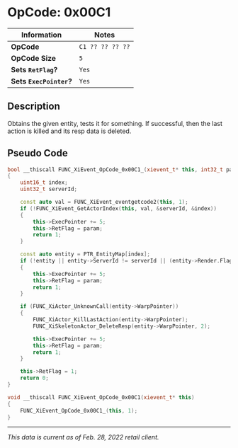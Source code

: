 # OpCode: 0x00C1

| Information               | Notes |
|---                        |---    |
| **OpCode**                | `C1 ?? ?? ?? ??` |
| **OpCode Size**           | `5`   |
| **Sets `RetFlag`?**       | `Yes` |
| **Sets `ExecPointer`?**   | `Yes` |

## Description

Obtains the given entity, tests it for something. If successful, then the last action is killed and its resp data is deleted.

## Pseudo Code

```cpp
bool __thiscall FUNC_XiEvent_OpCode_0x00C1_(xievent_t* this, int32_t param)
{
    uint16_t index;
    uint32_t serverId;

    const auto val = FUNC_XiEvent_eventgetcode2(this, 1);
    if (!FUNC_XiEvent_GetActorIndex(this, val, &serverId, &index))
    {
        this->ExecPointer += 5;
        this->RetFlag = param;
        return 1;
    }

    const auto entity = PTR_EntityMap[index];
    if (!entity || entity->ServerId != serverId || (entity->Render.Flags0 & 0x200) == 0 || (entity->Render.Flags0 & 0x80) == 0)
    {
        this->ExecPointer += 5;
        this->RetFlag = param;
        return 1;
    }

    if (FUNC_XiActor_UnknownCall(entity->WarpPointer))
    {
        FUNC_XiActor_KillLastAction(entity->WarpPointer);
        FUNC_XiSkeletonActor_DeleteResp(entity->WarpPointer, 2);

        this->ExecPointer += 5;
        this->RetFlag = param;
        return 1;
    }

    this->RetFlag = 1;
    return 0;
}

void __thiscall FUNC_XiEvent_OpCode_0x00C1(xievent_t* this)
{
    FUNC_XiEvent_OpCode_0x00C1_(this, 1);
}
```

---

_This data is current as of Feb. 28, 2022 retail client._